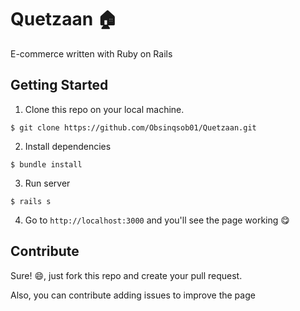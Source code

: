 # Quetzaan :house:
E-commerce written with Ruby on Rails

## Getting Started
1. Clone this repo on your local machine.
```
$ git clone https://github.com/Obsinqsob01/Quetzaan.git
```
2. Install dependencies
```
$ bundle install
```
3. Run server
```
$ rails s
```

4. Go to `http://localhost:3000` and you'll see the page working :yum:

## Contribute
Sure! :smile:, just fork this repo and create your pull request.

Also, you can contribute adding issues to improve the page
